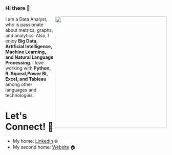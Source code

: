 ### Hi there 👋

<a href="https://github.com/NurcanCetinbas/NurcanCetinbas/blob/d04b83cf2422e9efe8eff0f6340ee48fe13078aa/Screen%20Shot%202023-01-05%20at%203.58.07%20PM.png"><img align="right" width="349" height="auto" src="https://github.com/NurcanCetinbas/NurcanCetinbas/blob/d04b83cf2422e9efe8eff0f6340ee48fe13078aa/Screen%20Shot%202023-01-05%20at%203.58.07%20PM.png"></a>

I am a Data Analyst, who is passionate about metrics, graphs, and analytics.
Also, I enjoy **Big Data, Artificial Intelligence, Machine Learning, and Natural Language Processing**.
I love working with **Python, R, Squeal,Power BI, Excel, and Tableau** among other languages and technologies.


# Let's Connect! 🤝

- My home: <a href="https://www.linkedin.com/in/nurcan-cetinbas-28790984/">LinkedIn</a> 🌐
- My second home: <a href="https://github.com/NurcanCetinbas">Website</a>  🏠 

